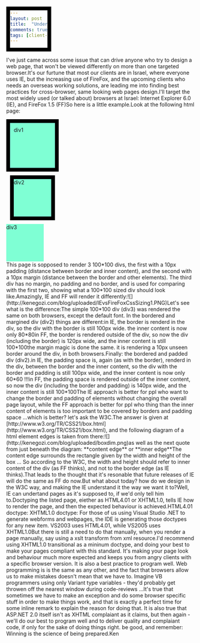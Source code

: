 ```yaml
---
layout: post
title:  "Understanding the Box Model of html elements"
comments: true
tags: [client-side,css,html]
---
```


I've just came across some issue that can drive anyone who try to design a web page, that won't be viewed differently on more than one targeted browser.It's our furtune that most our clients are in Israel, where everyone uses IE, but the increasing use of FireFox, and the upcoming clients who needs an overseas working solutions, are leading me into finding best practices for cross-browser, same looking web pages design.I'll target the most widely used (or talked about) browsers at Israel: Internet Explorer 6.0 (IE), and FireFox 1.5 (FF)So here is a little example.Look at the following html page:   
<html>   <head>      <style type="text/css"> <!--        div        {         width: 100px;         height: 100px;         background-color: aquamarine;         border: 10px black solid;        }        #div1        {         padding: 10px 10px 10px 10px;        }        #div2        {         margin: 10px 10px 10px 10px;        }        #div3        {         border-width: 0px;        } -->      </style>   </head>   <body>      <div id="div1">div1</div>      <div id="div2">div2</div>      <div id="div3">div3</div>   </body></html>
This page is sopposed to render 3 100*100 divs, the first with a 10px padding (distance between border and inner content), and the second with a 10px margin (distance between the border and other elements). The third div has no margin, no padding and no border, and is used for comparing with the first two, showing what a 100*100 sized div should look like.Amazingly, IE and FF will render it differently:![](http://kenegozi.com/blog/uploaded/IEvsFireFoxCssSizing1.PNG)Let's see what is the difference:The simple 100*100 div (div3) was rendered the same on both browsers, except the default font. In the bordered and margined div (div2) things are different:in IE, the border is renderd in the div, so the div with the border is still 100px wide. the inner content is now only 80*80in FF, the border is rendered outside of the div, so now the div (including the border) is 120px wide, and the inner content is still 100*100the margin magic is done the same. it is rendering a 10px unseen border around the div, in both browsers.Finally: the bordered and padded div (div2).in IE, the padding space is, again (as with the border), renderd in the div, between the border and the inner content, so the div with the border and padding is still 100px wide, and the inner content is now only 60*60 !!!in FF, the padding space is rendered outside of the inner content, so now the div (including the border and padding) is 140px wide, and the inner content is still 100*100The IE approach is better for ppl who want to change the border and padding of elements without changing the overall page layout, while the FF approach is better for ppl who thing than the inner content of elements is too important to be covered by borders and padding space ...which is better? let's ask the W3C.The answer is given at [http://www.w3.org/TR/CSS21/box.html](http://www.w3.org/TR/CSS21/box.html), and the following diagram of a html element edges is taken from there:![](http://kenegozi.com/blog/uploaded/boxdim.png)as well as the next quote from just beneath the diagram:  
**content edge** or **inner edge**The content edge surrounds the rectangle given by the width and height of the box ... 
So according to the W3C, the width and height should refer to inner content of the div (as FF thinks), and not to the border edge (as IE thinks).That leads to the thought that it's resonable that future releases of IE will do the same as FF do now.But what about today? how do we design in the W3C way, and making the IE understand it the way we want it to?Well, IE can undertand pages as it's supposed to, if we'd only tell him to.Doctyping the listed page, eiether as HTML4.01 or XHTML1.0, tells IE how to render the page, and then the expected behaviour is achieved.HTML4.01 doctype: <!DOCTYPE HTML PUBLIC "-//W3C//DTD HTML 4.01 Transitional//EN" "http://www.w3.org/TR/html4/loose.dtd">XHTML1.0 doctype: <!DOCTYPE html PUBLIC "-//W3C//DTD XHTML 1.0 Transitional//EN" "http://www.w3.org/TR/xhtml1/DTD/xhtml1-transitional.dtd">For those of us using Visual Studio .NET to generate webforms and webpages, the IDE is generating those doctypes for any new item. VS2003 uses HTML4.01, while VS2005 uses XHTML1.0But there is still a need to do that manually, when you render a page manually, say using a xslt transform from xml resource.I'd recommend using XHTML1.0 transitional as a mininum doctype, and doing your best to make your pages compliant with this standard. It's making your page look and behaviour much more expected and keeps you from angry clients with a specific browser version. It is also a best practice to program well. Web programming is is the same as any other, and the fact that browsers allow us to make mistakes doesn't mean that we have to. Imagine VB programmers using only Variant type variables - they'd probably get throwen off the nearest window during code-reviews ...It's true that sometimes we have to make an exception and do some browser specific stuff in order to make things work, and that is exactly a perfect time for some inline remark to explain the reason for doing that. It is also true that ASP.NET 2.0 itself isn't as XHTML complaiant as it claims, but then again - we'll do our best to program well and to deliver quality and complaiant code, if only for the sake of doing things right. be good, and remember: Winning is the science of being prepared.Ken
